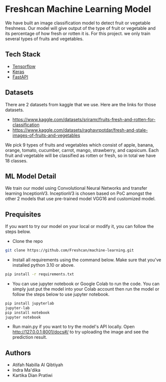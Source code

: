 # Freshcan Machine Learning Model
We have built an image classification model to detect fruit or vegetable freshness. Our model will give output of the type of fruit or vegetable and its percentage of how fresh or rotten it is. For this project. we only train several types of fruits and vegetables.
## Tech Stack
- [Tensorflow](https://www.tensorflow.org/)
- [Keras](https://keras.io/)
- [FastAPI](https://fastapi.tiangolo.com/id/)
## Datasets
There are 2 datasets from kaggle that we use. Here are the links for those datasets.
-   https://www.kaggle.com/datasets/sriramr/fruits-fresh-and-rotten-for-classification
-   https://www.kaggle.com/datasets/raghavrpotdar/fresh-and-stale-images-of-fruits-and-vegetables <br />

We pick 9 types of fruits and vegetables which consist of apple, banana, orange, tomato, cucumber, carrot, mango, strawberry, and capsicum. Each fruit and vegetable will be classified as rotten or fresh, so in total we have 18 classes.
## ML Model Detail
We train our model using Convolutional Neural Networks and transfer learning InceptionV3. InceptionV3 is chosen based on PoC amongst the other 2 models that use pre-trained model VGG16 and customized model.
## Prequisites
If you want to try our model on your local or modify it, you can follow the steps below.
- Clone the repo 
```sh
git clone https://github.com/Freshcan/machine-learning.git
```
- Install all requirements using the command below. Make sure that you've installed python 3.10 or above.
```sh
pip install -r requirements.txt
```
- You can use jupyter notebook or Google Colab to run the code. You can simply just put the model into your Colab account then run the model or follow the steps below to use jupyter notebook.
```sh
pip install jupyterlab
jupyter-lab
pip install notebook
jupyter notebook
```
- Run main.py if you want to try the model's API locally. Open http://127.0.0.1:8001/docs#/ to try uploading the image and see the prediction result.
## Authors
- Atifah Nabilla Al Qibtiyah
- Indra Ma'dika
- Kartika Dian Pratiwi
